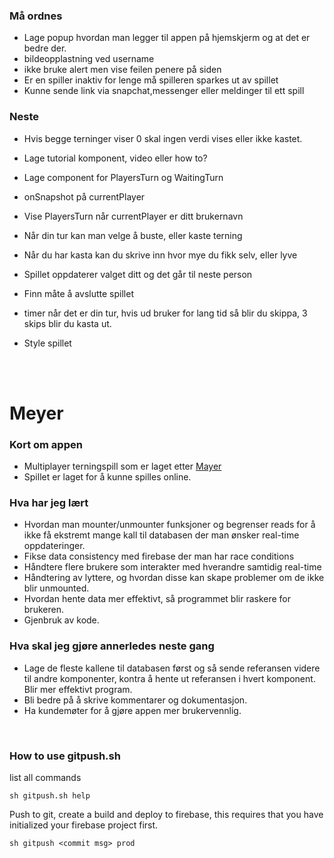 ### Må ordnes
- Lage popup hvordan man legger til appen på hjemskjerm og at det er bedre der.
- bildeopplastning ved username
- ikke bruke alert men vise feilen penere på siden
- Er en spiller inaktiv for lenge må spilleren sparkes ut av spillet
- Kunne sende link via snapchat,messenger eller meldinger til ett spill

### Neste
- Hvis begge terninger viser 0 skal ingen verdi vises eller ikke kastet.
- Lage tutorial komponent, video eller how to?
- Lage component for PlayersTurn og WaitingTurn
- onSnapshot på currentPlayer
- Vise PlayersTurn når currentPlayer er ditt brukernavn

- Når din tur kan man velge å buste, eller kaste terning
- Når du har kasta kan du skrive inn hvor mye du fikk selv, eller lyve
- Spillet oppdaterer valget ditt og det går til neste person

- Finn måte å avslutte spillet
- timer når det er din tur, hvis ud bruker for lang tid så blir du skippa, 3 skips blir du kasta ut.

- Style spillet

<br/><br/>


# Meyer

### Kort om appen
- Multiplayer terningspill som er laget etter <a href="https://da.wikipedia.org/wiki/Meyer_(terningspil)">Mayer</a>
- Spillet er laget for å kunne spilles online.

### Hva har jeg lært
- Hvordan man mounter/unmounter funksjoner og begrenser reads for å ikke få ekstremt mange kall til databasen der man ønsker real-time oppdateringer.
- Fikse data consistency med firebase der man har race conditions
- Håndtere flere brukere som interakter med hverandre samtidig real-time
- Håndtering av lyttere, og hvordan disse kan skape problemer om de ikke blir unmounted.
- Hvordan hente data mer effektivt, så programmet blir raskere for brukeren.
- Gjenbruk av kode.

### Hva skal jeg gjøre annerledes neste gang
- Lage de fleste kallene til databasen først og så sende referansen videre til andre komponenter, kontra å hente ut referansen i hvert komponent. Blir mer effektivt program.
- Bli bedre på å skrive kommentarer og dokumentasjon.
- Ha kundemøter for å gjøre appen mer brukervennlig.

<br />

### How to use gitpush.sh
list all commands
```
sh gitpush.sh help
```
Push to git, create a build and deploy to firebase, this requires that you have initialized your firebase project first.
```
sh gitpush <commit msg> prod
```